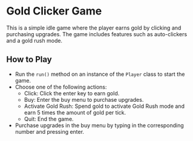 # Gold Clicker Game

This is a simple idle game where the player earns gold by clicking and purchasing upgrades. The game includes features such as auto-clickers and a gold rush mode.

## How to Play
* Run the `run()` method on an instance of the `Player` class to start the game.
* Choose one of the following actions:
    * Click: Click the enter key to earn gold.
    * Buy: Enter the buy menu to purchase upgrades.
    * Activate Gold Rush: Spend gold to activate Gold Rush mode and earn 5 times the amount of gold per tick.
    * Quit: End the game.
* Purchase upgrades in the buy menu by typing in the corresponding number and pressing enter.
